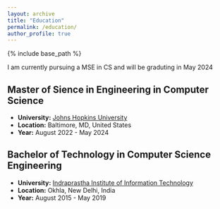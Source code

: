 ```yaml
---
layout: archive
title: "Education"
permalink: /education/
author_profile: true
---
```

{% include base_path %}

I am currently pursuing a MSE in CS and will be graduting in May 2024

## Master of Sience in Engineering in Computer Science

- **University:** [Johns Hopkins University](https://www.cs.jhu.edu/)
- **Location:** Baltimore, MD, United States
- **Year:** August 2022 - May 2024

## Bachelor of Technology in Computer Science Engineering

- **University:** [Indraprastha Institute of Information Technology](https://www.iiitd.ac.in/)
- **Location:** Okhla, New Delhi, India
- **Year:** August 2015 - May 2019
